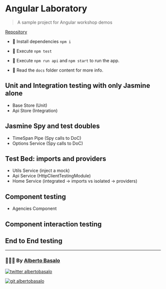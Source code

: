 # Angular Laboratory

> A sample project for Angular workshop demos

[Repository](https://github.com/AlbertoBasalo/angulab/tree/1-test_basics)

- 🚚 Install dependencies `npm i`

- 🔬 Execute `npm test`

- 🚀 Execute `npm run api` and `npm start` to run the app.

- 📕 Read the `docs` folder content for more info.

## Unit and Integration testing with only Jasmine alone

- Base Store (Unit)
- Api Store (Integration)

## Jasmine Spy and test doubles

- TimeSpan Pipe (Spy calls to DoC)
- Options Service (Spy calls to DoC)

## Test Bed: imports and providers

- Utils Service (inject a mock)
- Api Service (HttpClientTestingModule)
- Home Service (integrated -> imports vs isolated -> providers)

## Component testing

- Agencies Component

## Component interaction testing

## End to End testing

---

<footer>
  <h3>🧑🏼‍💻 By <a href="https://albertobasalo.dev" target="blank">Alberto Basalo</a> </h3>
  <p>
    <a href="https://twitter.com/albertobasalo" target="blank">
      <img src="https://img.shields.io/twitter/follow/albertobasalo?logo=twitter&style=for-the-badge" alt="twitter albertobasalo" />
    </a>
  </p>
  <p>
    <a href="https://github.com/albertobasalo" target="blank">
      <img 
        src="https://img.shields.io/github/followers/albertobasalo?logo=github&label=profile albertobasalo&style=for-the-badge" alt="git albertobasalo" />
    </a>
  </p>
</footer>
